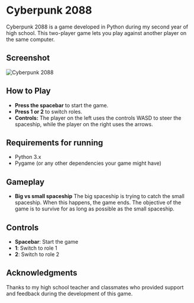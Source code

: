 # Cyberpunk 2088

Cyberpunk 2088 is a game developed in Python during my second year of high school. This two-player game lets you play against another player on the same computer.

## Screenshot

![Cyberpunk 2088](cyberpunk-2088/bilder/Readmeimg.png)

## How to Play

- **Press the spacebar** to start the game.
- **Press 1 or 2** to switch roles.
- **Controls:** The player on the left uses the controls WASD to steer the spaceship, while the player on the right uses the arrows.


## Requirements for running

- Python 3.x
- Pygame (or any other dependencies your game might have)

## Gameplay

- **Big vs small spaceship** The big spaceship is trying to catch the small spaceship. When this happens, the game ends. The objective of the game is to survive for as long as possible as the small spaceship.

## Controls

- **Spacebar**: Start the game
- **1**: Switch to role 1
- **2**: Switch to role 2


## Acknowledgments

Thanks to my high school teacher and classmates who provided support and feedback during the development of this game.
